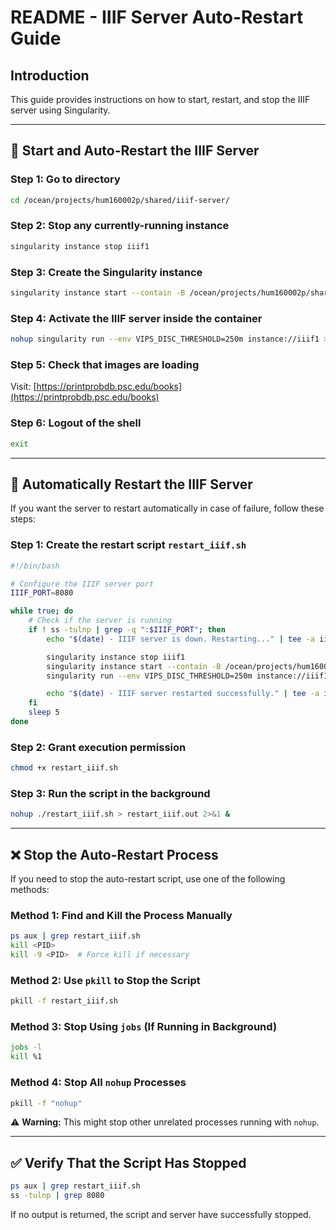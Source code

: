 # README - IIIF Server Auto-Restart Guide

## Introduction
This guide provides instructions on how to start, restart, and stop the IIIF server using Singularity.

---

## 🚀 Start and Auto-Restart the IIIF Server

### Step 1: Go to directory
```bash
cd /ocean/projects/hum160002p/shared/iiif-server/
```

### Step 2: Stop any currently-running instance
```bash
singularity instance stop iiif1
```

### Step 3: Create the Singularity instance
```bash
singularity instance start --contain -B /ocean/projects/hum160002p/shared:/usr/local/images,config:/etc/iiif-server go-iiif-vips_latest.sif iiif1
```

### Step 4: Activate the IIIF server inside the container
```bash
nohup singularity run --env VIPS_DISC_THRESHOLD=250m instance://iiif1 > iiif.log &
```

### Step 5: Check that images are loading
Visit: [https://printprobdb.psc.edu/books](https://printprobdb.psc.edu/books)

### Step 6: Logout of the shell
```bash
exit
```

---

## 🔄 Automatically Restart the IIIF Server

If you want the server to restart automatically in case of failure, follow these steps:

### Step 1: Create the restart script `restart_iiif.sh`
```bash
#!/bin/bash

# Configure the IIIF server port
IIIF_PORT=8080

while true; do
    # Check if the server is running
    if ! ss -tulnp | grep -q ":$IIIF_PORT"; then
        echo "$(date) - IIIF server is down. Restarting..." | tee -a iiif_restart.log

        singularity instance stop iiif1
        singularity instance start --contain -B /ocean/projects/hum160002p/shared:/usr/local/images,config:/etc/iiif-server go-iiif-vips_latest.sif iiif1
        singularity run --env VIPS_DISC_THRESHOLD=250m instance://iiif1 > iiif.log 2>&1 &

        echo "$(date) - IIIF server restarted successfully." | tee -a iiif_restart.log
    fi
    sleep 5
done
```

### Step 2: Grant execution permission
```bash
chmod +x restart_iiif.sh
```

### Step 3: Run the script in the background
```bash
nohup ./restart_iiif.sh > restart_iiif.out 2>&1 &
```

---

## ❌ Stop the Auto-Restart Process
If you need to stop the auto-restart script, use one of the following methods:

### Method 1: Find and Kill the Process Manually
```bash
ps aux | grep restart_iiif.sh
kill <PID>
kill -9 <PID>  # Force kill if necessary
```

### Method 2: Use `pkill` to Stop the Script
```bash
pkill -f restart_iiif.sh
```

### Method 3: Stop Using `jobs` (If Running in Background)
```bash
jobs -l
kill %1
```

### Method 4: Stop All `nohup` Processes
```bash
pkill -f "nohup"
```
⚠️ **Warning:** This might stop other unrelated processes running with `nohup`.

---

## ✅ Verify That the Script Has Stopped
```bash
ps aux | grep restart_iiif.sh
ss -tulnp | grep 8080
```
If no output is returned, the script and server have successfully stopped.


